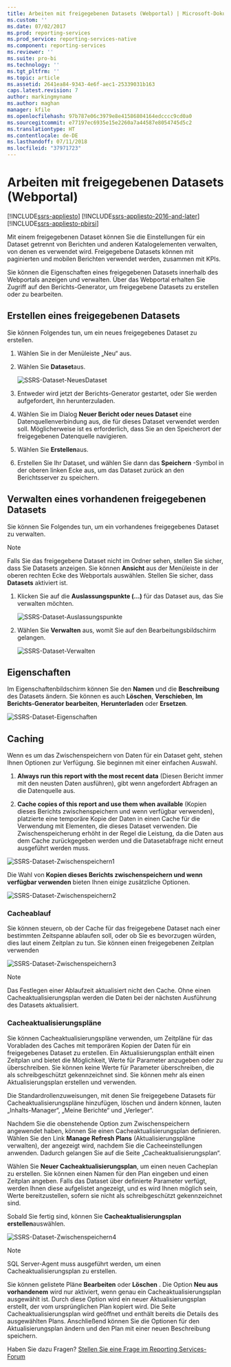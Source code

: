 ```yaml
---
title: Arbeiten mit freigegebenen Datasets (Webportal) | Microsoft-Dokumentation
ms.custom: ''
ms.date: 07/02/2017
ms.prod: reporting-services
ms.prod_service: reporting-services-native
ms.component: reporting-services
ms.reviewer: ''
ms.suite: pro-bi
ms.technology: ''
ms.tgt_pltfrm: ''
ms.topic: article
ms.assetid: 2641ea84-9343-4e6f-aec1-25339031b163
caps.latest.revision: 7
author: markingmyname
ms.author: maghan
manager: kfile
ms.openlocfilehash: 97b787e06c3979e8e41586804164edcccc9cd0a0
ms.sourcegitcommit: e77197ec6935e15e2260a7a44587e8054745d5c2
ms.translationtype: HT
ms.contentlocale: de-DE
ms.lasthandoff: 07/11/2018
ms.locfileid: "37971723"
---
```

# <a name="work-with-shared-datasets---web-portal"></a>Arbeiten mit freigegebenen Datasets (Webportal)

[!INCLUDE[ssrs-appliesto](../includes/ssrs-appliesto.md)] [!INCLUDE[ssrs-appliesto-2016-and-later](../includes/ssrs-appliesto-2016-and-later.md)] [!INCLUDE[ssrs-appliesto-pbirsi](../includes/ssrs-appliesto-pbirs.md)]

Mit einem freigegebenen Dataset können Sie die Einstellungen für ein Dataset getrennt von Berichten und anderen Katalogelementen verwalten, von denen es verwendet wird. Freigegebene Datasets können mit paginierten und mobilen Berichten verwendet werden, zusammen mit KPIs.

Sie können die Eigenschaften eines freigegebenen Datasets innerhalb des Webportals anzeigen und verwalten. Über das Webportal erhalten Sie Zugriff auf den Berichts-Generator, um freigegebene Datasets zu erstellen oder zu bearbeiten.

## <a name="create-a-shared-dataset"></a>Erstellen eines freigegebenen Datasets
  
Sie können Folgendes tun, um ein neues freigegebenes Dataset zu erstellen.  
  
1.  Wählen Sie in der Menüleiste „Neu“ aus.  
  
2.  Wählen Sie **Dataset**aus.  
  
    ![SSRS-Dataset-NeuesDataset](../reporting-services/media/ssrsdataset-newdataset.png)  
  
3.  Entweder wird jetzt der Berichts-Generator gestartet, oder Sie werden aufgefordert, ihn herunterzuladen.  
  
4.  Wählen Sie im Dialog **Neuer Bericht oder neues Dataset** eine Datenquellenverbindung aus, die für dieses Dataset verwendet werden soll. Möglicherweise ist es erforderlich, dass Sie an den Speicherort der freigegebenen Datenquelle navigieren.  
  
5.  Wählen Sie **Erstellen**aus.  
  
6.  Erstellen Sie Ihr Dataset, und wählen Sie dann das **Speichern** -Symbol in der oberen linken Ecke aus, um das Dataset zurück an den Berichtsserver zu speichern.  
  
## <a name="manage-an-existing-shared-dataset"></a>Verwalten eines vorhandenen freigegebenen Datasets
  
Sie können Sie Folgendes tun, um ein vorhandenes freigegebenes Dataset zu verwalten.  
  
> [!NOTE]
> Falls Sie das freigegebene Dataset nicht im Ordner sehen, stellen Sie sicher, dass Sie Datasets anzeigen. Sie können **Ansicht** aus der Menüleiste in der oberen rechten Ecke des Webportals auswählen. Stellen Sie sicher, dass **Datasets** aktiviert ist.  
  
1.  Klicken Sie auf die **Auslassungspunkte (...)** für das Dataset aus, das Sie verwalten möchten.  
  
    ![SSRS-Dataset-Auslassungspunkte](../reporting-services/media/ssrsdataset-ellipse.png)  
  
2.  Wählen Sie **Verwalten** aus, womit Sie auf den Bearbeitungsbildschirm gelangen.  
  
    ![SSRS-Dataset-Verwalten](../reporting-services/media/ssrsdataset-manage.png)  
  
## <a name="properties"></a>Eigenschaften
  
Im Eigenschaftenbildschirm können Sie den **Namen** und die **Beschreibung** des Datasets ändern. Sie können es auch **Löschen**, **Verschieben**, **Im Berichts-Generator bearbeiten**, **Herunterladen** oder **Ersetzen**.  
  
![SSRS-Dataset-Eigenschaften](../reporting-services/media/ssrsdataset-properties.png)  
  
## <a name="caching"></a>Caching
  
Wenn es um das Zwischenspeichern von Daten für ein Dataset geht, stehen Ihnen Optionen zur Verfügung. Sie beginnen mit einer einfachen Auswahl.  
  
1.  **Always run this report with the most recent data** (Diesen Bericht immer mit den neusten Daten ausführen), gibt wenn angefordert Abfragen an die Datenquelle aus.  
  
2.  **Cache copies of this report and use them when available** (Kopien dieses Berichts zwischenspeichern und wenn verfügbar verwenden), platzierte eine temporäre Kopie der Daten in einen Cache für die Verwendung mit Elementen, die dieses Dataset verwenden. Die Zwischenspeicherung erhöht in der Regel die Leistung, da die Daten aus dem Cache zurückgegeben werden und die Datasetabfrage nicht erneut ausgeführt werden muss.  
  
![SSRS-Dataset-Zwischenspeichern1](../reporting-services/media/ssrsdataset-caching1.png)  
  
Die Wahl von **Kopien dieses Berichts zwischenspeichern und wenn verfügbar verwenden** bieten Ihnen einige zusätzliche Optionen.  
  
![SSRS-Dataset-Zwischenspeichern2](../reporting-services/media/ssrsdataset-caching2.png)  
  
### <a name="cache-expiration"></a>Cacheablauf  
  
Sie können steuern, ob der Cache für das freigegebene Dataset nach einer bestimmten Zeitspanne ablaufen soll, oder ob Sie es bevorzugen würden, dies laut einem Zeitplan zu tun. Sie können einen freigegebenen Zeitplan verwenden  
  
![SSRS-Dataset-Zwischenspeichern3](../reporting-services/media/ssrsdataset-caching3.png)  
  
> [!NOTE]
> Das Festlegen einer Ablaufzeit aktualisiert nicht den Cache. Ohne einen Cacheaktualisierungsplan werden die Daten bei der nächsten Ausführung des Datasets aktualisiert.  
  
### <a name="cache-refresh-plans"></a>Cacheaktualisierungspläne  
  
Sie können Cacheaktualisierungspläne verwenden, um Zeitpläne für das Vorabladen des Caches mit temporären Kopien der Daten für ein freigegebenes Dataset zu erstellen. Ein Aktualisierungsplan enthält einen Zeitplan und bietet die Möglichkeit, Werte für Parameter anzugeben oder zu überschreiben. Sie können keine Werte für Parameter überschreiben, die als schreibgeschützt gekennzeichnet sind. Sie können mehr als einen Aktualisierungsplan erstellen und verwenden.   
  
Die Standardrollenzuweisungen, mit denen Sie freigegebene Datasets für Cacheaktualisierungspläne hinzufügen, löschen und ändern können, lauten „Inhalts-Manager“, „Meine Berichte“ und „Verleger“.  
  
Nachdem Sie die obenstehende Option zum Zwischenspeichern angewendet haben, können Sie einen Cacheaktualisierungsplan definieren. Wählen Sie den Link **Manage Refresh Plans** (Aktualisierungspläne verwalten), der angezeigt wird, nachdem Sie die Cacheeinstellungen anwenden. Dadurch gelangen Sie auf die Seite „Cacheaktualisierungsplan“.   
  
Wählen Sie **Neuer Cacheaktualisierungsplan**, um einen neuen Cacheplan zu erstellen. Sie können einen Namen für den Plan eingeben und einen Zeitplan angeben. Falls das Dataset über definierte Parameter verfügt, werden Ihnen diese aufgelistet angezeigt, und es wird Ihnen möglich sein, Werte bereitzustellen, sofern sie nicht als schreibgeschützt gekennzeichnet sind.  
  
Sobald Sie fertig sind, können Sie **Cacheaktualisierungsplan erstellen**auswählen.  
  
![SSRS-Dataset-Zwischenspeichern4](../reporting-services/media/ssrsdataset-caching4.png)  
  
> [!NOTE]
> SQL Server-Agent muss ausgeführt werden, um einen Cacheaktualisierungsplan zu erstellen.  
  
Sie können gelistete Pläne **Bearbeiten** oder **Löschen** . Die Option **Neu aus vorhandenem** wird nur aktiviert, wenn genau ein Cacheaktualisierungsplan ausgewählt ist. Durch diese Option wird ein neuer Aktualisierungsplan erstellt, der vom ursprünglichen Plan kopiert wird. Die Seite Cacheaktualisierungsplan wird geöffnet und enthält bereits die Details des ausgewählten Plans. Anschließend können Sie die Optionen für den Aktualisierungsplan ändern und den Plan mit einer neuen Beschreibung speichern.  

Haben Sie dazu Fragen? [Stellen Sie eine Frage im Reporting Services-Forum](http://go.microsoft.com/fwlink/?LinkId=620231)
